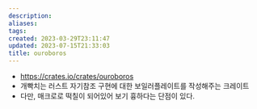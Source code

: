 ```yaml
---
description:
aliases: 
tags: 
created: 2023-03-29T23:11:47
updated: 2023-07-15T21:33:03
title: ouroboros
---
```

- https://crates.io/crates/ouroboros
- 개빡치는 러스트 자기참조 구현에 대한 보일러플레이트를 작성해주는 크레이트
- 다만, 매크로로 떡칠이 되어있어 보기 흉하다는 단점이 있다.
